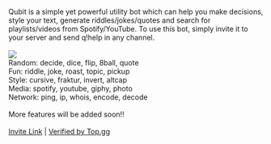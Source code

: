 Qubit is a simple yet powerful utility bot which can help you make decisions, style your text, generate riddles/jokes/quotes and search for playlists/videos from Spotify/YouTube. To use this bot, simply invite it to your server and send q!help in any channel.</br></br>
![](https://cdn.discordapp.com/attachments/727146283097260084/853142328864931870/ezgif.com-gif-maker15.gif)</br>
Random: decide, dice, flip, 8ball, quote</br>
Fun: riddle, joke, roast, topic, pickup</br>
Style: cursive, fraktur, invert, altcap</br>
Media: spotify, youtube, giphy, photo</br>
Network: ping, ip, whois, encode, decode</br></br>
More features will be added soon!!</br></br>
 [Invite Link](https://dsc.gg/qubit) | [Verified by Top.gg](https://top.gg/bot/826031374766440459)

